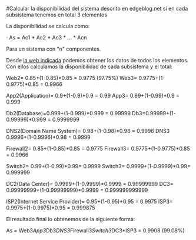 #Calcular la disponibilidad del sistema descrito en edgeblog.net si en cada subsistema tenemos en total 3 elementos

La disponibilidad se calcula como:

· As = Ac1 * Ac2 * Ac3 * ... * Acn

Para un sistema con "n" componentes.

Desde [la web indicada](http://www.edgeblog.net/2007/in-search-of-five-9s/) podemos obtener los datos de todos los elementos. Con ellos calculamos la disponibilidad de cada subsistema y el total:

Web2= 0.85+(1-0.85)*0.85 = 0.9775 (97.75%)
Web3= 0.9775+(1-0.9775)*0.85 = 0.9966

App2(Application)= 0.9+(1-0.9)*0.9 = 0.99
App3= 0.99+(1-0.99)*0.9 = 0.999

Db2(Database)=0.999+(1-0.999)*0.999 = 0.99999
Db3=0.99999+(1-0.99999)*0.999 = 0.9999999

DNS2(Domain Name System)= 0.98+(1-0.98)*0.98 = 0.9996
DNS3 0.9996+(1-0.9996)*0.98 = 0.9999

Firewall2= 0.85+(1-0.85)*0.85 = 0.9775
Firewall3= 0.9775+(1-0.9775)*0.85 = 0.9966

Switch2= 0.99+(1-0.99)*0.99= 0.9999
Switch3= 0.9999+(1-0.9999)*0.99= 0.999999

DC2(Data Center)= 0.9999+(1-0.9999)*0.9999 = 0.99999999
DC3= 0.99999999+(1-0.99999999)*0.9999 = 0.999999999999

ISP2(Internet Service Provider)= 0.95+(1-0.95)*0.95 = 0.9975
ISP3= 0.9975+(1-0.9975)*0.95 = 0.999875


El resultado final lo obtenemos de la siguiente forma:

As = Web3*App3*Db3*DNS3*Firewall3*Switch3*DC3*ISP3 = 0.9908 (99.08%)

